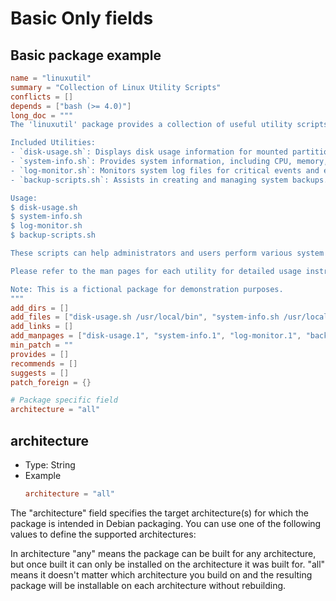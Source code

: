 # Basic Only fields

## Basic package example

```toml
name = "linuxutil"
summary = "Collection of Linux Utility Scripts"
conflicts = []
depends = ["bash (>= 4.0)"]
long_doc = """
The 'linuxutil' package provides a collection of useful utility scripts for managing and monitoring Linux systems.

Included Utilities:
- `disk-usage.sh`: Displays disk usage information for mounted partitions.
- `system-info.sh`: Provides system information, including CPU, memory, and kernel details.
- `log-monitor.sh`: Monitors system log files for critical events and errors.
- `backup-scripts.sh`: Assists in creating and managing system backups.

Usage:
$ disk-usage.sh
$ system-info.sh
$ log-monitor.sh
$ backup-scripts.sh

These scripts can help administrators and users perform various system maintenance and monitoring tasks conveniently.

Please refer to the man pages for each utility for detailed usage instructions.

Note: This is a fictional package for demonstration purposes.
"""
add_dirs = []
add_files = ["disk-usage.sh /usr/local/bin", "system-info.sh /usr/local/bin", "log-monitor.sh /usr/local/bin", "backup-scripts.sh /usr/local/bin"]
add_links = []
add_manpages = ["disk-usage.1", "system-info.1", "log-monitor.1", "backup-scripts.1"]
min_patch = ""
provides = []
recommends = []
suggests = []
patch_foreign = {}

# Package specific field
architecture = "all"
```

## architecture

- Type: String
- Example
  ```toml
  architecture = "all"
  ```

The "architecture" field specifies the target architecture(s) for which the package is intended in Debian packaging. You can use one of the following values to define the supported architectures:

In architecture "any" means the package can be built for any architecture, but once built it can only be installed on the architecture it was built for.
"all" means it doesn't matter which architecture you build on and the resulting package will be installable on each architecture without rebuilding.
